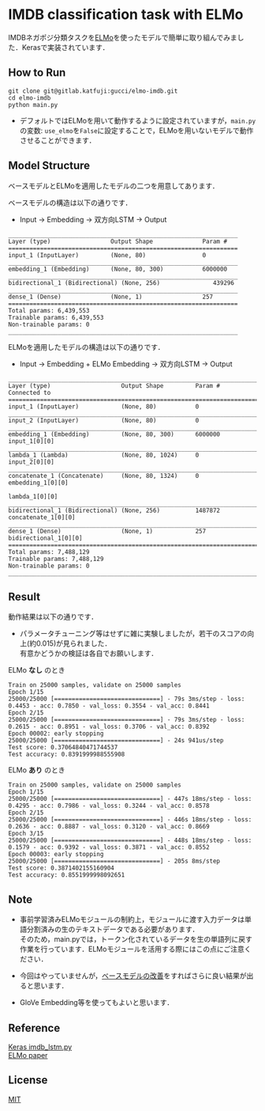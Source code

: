 IMDB classification task with ELMo
===
IMDBネガポジ分類タスクを[ELMo](https://arxiv.org/abs/1802.05365)を使ったモデルで簡単に取り組んでみました．Kerasで実装されています．

## How to Run
```
git clone git@gitlab.katfuji:gucci/elmo-imdb.git
cd elmo-imdb
python main.py 
```

* デフォルトではELMoを用いて動作するように設定されていますが，`main.py`の変数: `use_elmo`を`False`に設定することで，ELMoを用いないモデルで動作させることができます．

## Model Structure
ベースモデルとELMoを適用したモデルの二つを用意してあります．

ベースモデルの構造は以下の通りです．  
* Input -> Embedding -> 双方向LSTM -> Output  

```
_________________________________________________________________
Layer (type)                 Output Shape              Param #
=================================================================
input_1 (InputLayer)         (None, 80)                0
_________________________________________________________________
embedding_1 (Embedding)      (None, 80, 300)           6000000
_________________________________________________________________
bidirectional_1 (Bidirectional) (None, 256)               439296
_________________________________________________________________
dense_1 (Dense)              (None, 1)                 257
=================================================================
Total params: 6,439,553
Trainable params: 6,439,553
Non-trainable params: 0
_________________________________________________________________
```

ELMoを適用したモデルの構造は以下の通りです．  
* Input -> Embedding + ELMo Embedding -> 双方向LSTM -> Output  

```
__________________________________________________________________________________________________
Layer (type)                    Output Shape         Param #     Connected to
==================================================================================================
input_1 (InputLayer)            (None, 80)           0
__________________________________________________________________________________________________
input_2 (InputLayer)            (None, 80)           0
__________________________________________________________________________________________________
embedding_1 (Embedding)         (None, 80, 300)      6000000     input_1[0][0]
__________________________________________________________________________________________________
lambda_1 (Lambda)               (None, 80, 1024)     0           input_2[0][0]
__________________________________________________________________________________________________
concatenate_1 (Concatenate)     (None, 80, 1324)     0           embedding_1[0][0]
                                                                 lambda_1[0][0]
__________________________________________________________________________________________________
bidirectional_1 (Bidirectional) (None, 256)          1487872     concatenate_1[0][0]
__________________________________________________________________________________________________
dense_1 (Dense)                 (None, 1)            257         bidirectional_1[0][0]
==================================================================================================
Total params: 7,488,129
Trainable params: 7,488,129
Non-trainable params: 0
__________________________________________________________________________________________________
```

## Result
動作結果は以下の通りです．
* パラメータチューニング等はせずに雑に実験しましたが，若干のスコアの向上(約0.015)が見られました．  
有意かどうかの検証は各自でお願いします．

ELMo __なし__ のとき
```
Train on 25000 samples, validate on 25000 samples
Epoch 1/15
25000/25000 [==============================] - 79s 3ms/step - loss: 0.4453 - acc: 0.7850 - val_loss: 0.3554 - val_acc: 0.8441
Epoch 2/15
25000/25000 [==============================] - 79s 3ms/step - loss: 0.2615 - acc: 0.8951 - val_loss: 0.3706 - val_acc: 0.8392
Epoch 00002: early stopping
25000/25000 [==============================] - 24s 941us/step
Test score: 0.37064840471744537
Test accuracy: 0.8391999988555908
```

ELMo __あり__ のとき
```
Train on 25000 samples, validate on 25000 samples
Epoch 1/15
25000/25000 [==============================] - 447s 18ms/step - loss: 0.4295 - acc: 0.7986 - val_loss: 0.3244 - val_acc: 0.8578
Epoch 2/15
25000/25000 [==============================] - 446s 18ms/step - loss: 0.2636 - acc: 0.8887 - val_loss: 0.3120 - val_acc: 0.8669
Epoch 3/15
25000/25000 [==============================] - 448s 18ms/step - loss: 0.1579 - acc: 0.9392 - val_loss: 0.3871 - val_acc: 0.8552
Epoch 00003: early stopping
25000/25000 [==============================] - 205s 8ms/step
Test score: 0.3871402155160904
Test accuracy: 0.8551999998092651
```

## Note
* 事前学習済みELMoモジュールの制約上，モジュールに渡す入力データは単語分割済みの生のテキストデータである必要があります．  
そのため，main.pyでは，トークン化されているデータを生の単語列に戻す作業を行っています．ELMoモジュールを活用する際にはこの点にご注意ください．

* 今回はやっていませんが，[ベースモデルの改善](https://machinelearningmastery.com/sequence-classification-lstm-recurrent-neural-networks-python-keras/)をすればさらに良い結果が出ると思います．

* GloVe Embedding等を使ってもよいと思います．

## Reference
[Keras imdb_lstm.py](https://github.com/keras-team/keras/blob/master/examples/imdb_lstm.py)  
[ELMo paper](https://arxiv.org/abs/1802.05365)

## License
[MIT](./LICENSE)
